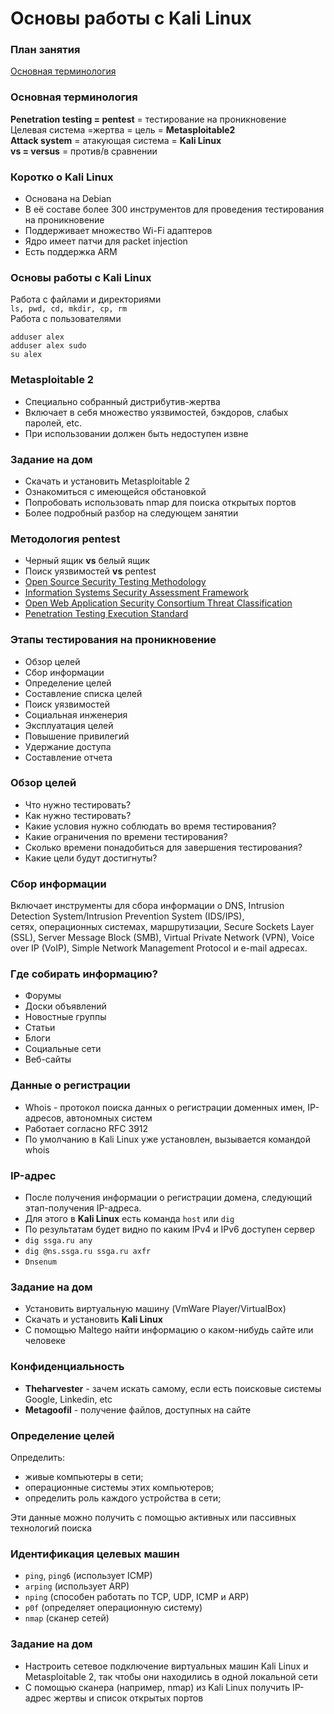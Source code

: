 # Основы работы с Kali Linux
### План занятия
[Основная терминология](#Основная-терминология) 
### Основная терминология
**Penetration testing = pentest** = тестирование на проникновение  
Целевая система =жертва = цель = **Metasploitable2**  
**Attack system** = атакующая система = **Kali Linux**  
**vs = versus** = против/в сравнении  
### Коротко о Kali Linux
* Основана на Debian
* В её составе более 300 инструментов для проведения тестирования на проникновение
* Поддерживает множество Wi-Fi адаптеров
* Ядро имеет патчи для packet injection
* Есть поддержка ARM

### Основы работы с Kali Linux
Работа с файлами и директориями  
`ls, pwd, cd, mkdir, cp, rm`  
Работа с пользователями
```
adduser alex
adduser alex sudo 
su alex
```
### Metasploitable 2
* Специально собранный дистрибутив-жертва
* Включает в себя множество уязвимостей, бэкдоров, слабых паролей, etc.
* При использовании должен быть недоступен извне 

### Задание на дом
* Скачать и установить Metasploitable 2
* Ознакомиться с имеющейся обстановкой
* Попробовать использовать nmap для поиска открытых портов
* Более подробный разбор на следующем занятии

### Методология pentest
* Черный ящик **vs** белый ящик
* Поиск уязвимостей **vs** pentest
* [Open Source Security Testing Methodology](http://www.isecom.org/mirror/OSSTMM.3.pdf)
* [Information Systems Security Assessment Framework](http://cuchillac.net/archivos/pre_seguridad_pymes/2_hakeo_etico/lects/metodologia_oissg.pdf)
* [Open Web Application Security Consortium Threat Classification](http://projects.webappsec.org/f/WASC-TC-v2_0.pdf)
* [Penetration Testing Execution Standard](http://www.pentest-standard.org/index.php/Main_Page)

### Этапы тестирования на проникновение
* Обзор целей
* Сбор информации
* Определение целей
* Составление списка целей
* Поиск уязвимостей
* Социальная инженерия
* Эксплуатация целей
* Повышение привилегий
* Удержание доступа
* Составление отчета

### Обзор целей
* Что нужно тестировать?
* Как нужно тестировать?
* Какие условия нужно соблюдать во время тестирования?
* Какие ограничения по времени тестирования?
* Сколько времени понадобиться для завершения тестирования?
* Какие цели будут достигнуты?

### Сбор информации
Включает инструменты для сбора информации о DNS, Intrusion Detection System/Intrusion Prevention System (IDS/IPS),  
сетях, операционных системах, маршрутизации, Secure Sockets Layer (SSL), Server Message Block (SMB), Virtual Private Network (VPN), Voice over IP (VoIP), Simple Network Management Protocol и e-mail адресах.

### Где собирать информацию?
* Форумы
* Доски объявлений
* Новостные группы
* Статьи
* Блоги
* Социальные сети
* Веб-сайты

### Данные о регистрации
* Whois - протокол поиска данных о регистрации доменных имен, IP-адресов, автономных систем
* Работает согласно RFC 3912
* По умолчанию в Kali Linux уже установлен, вызывается командой whois
 
### IP-адрес 
* После получения информации о регистрации домена, следующий этап-получения IP-адреса.
* Для этого в **Kali Linux** есть команда `host` или `dig`
* По результатам будет видно по каким IPv4 и IPv6 доступен сервер
* `dig ssga.ru any`
* `dig @ns.ssga.ru ssga.ru axfr`
* `Dnsenum`

### Задание на дом
* Установить виртуальную машину (VmWare Player/VirtualBox)
* Скачать и установить **Kali Linux**
* С помощью Maltego найти информацию о каком-нибудь сайте или человеке

### Конфиденциальность
* **Theharvester** - зачем искать самому, если есть поисковые системы Google, Linkedin, etc
* **Metagoofil** - получение файлов, доступных на сайте

### Определение целей
Определить:
* живые компьютеры в сети;
* операционные системы этих компьютеров;
* определить роль каждого устройства в сети;  

Эти данные можно получить с помощью активных или пассивных технологий поиска

### Идентификация целевых машин
* `ping`, `ping6` (использует ICMP)
*  `arping` (использует ARP)
*  `nping` (способен работать по TCP, UDP, ICMP и ARP)
*  `p0f` (определяет операционную систему)
*  `nmap` (сканер сетей)

### Задание на дом
* Настроить сетевое подключение виртуальных машин Kali Linux и Metasploitable 2, так чтобы они находились в одной локальной сети
* С помощью сканера (например, nmap) из Kali Linux получить IP-адрес жертвы и список открытых портов
